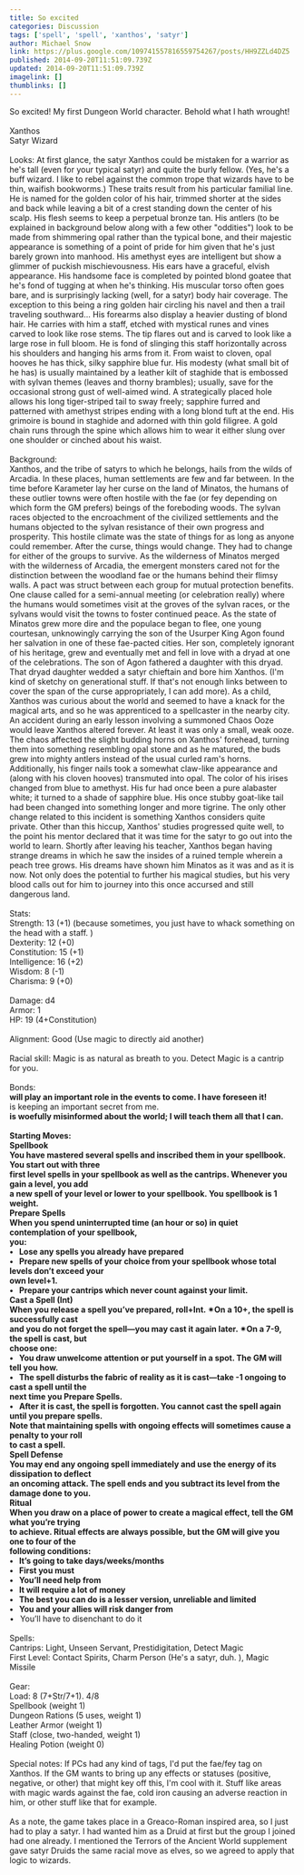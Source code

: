 ```yaml
---
title: So excited
categories: Discussion
tags: ['spell', 'spell', 'xanthos', 'satyr']
author: Michael Snow
link: https://plus.google.com/109741557816559754267/posts/HH9ZZLd4DZ5
published: 2014-09-20T11:51:09.739Z
updated: 2014-09-20T11:51:09.739Z
imagelink: []
thumblinks: []
---
```


So excited! My first Dungeon World character. Behold what I hath wrought!<br /><br />Xanthos<br />Satyr Wizard<br /><br />Looks: At first glance, the satyr Xanthos could be mistaken for a warrior as he&#39;s tall (even for your typical satyr) and quite the burly fellow. (Yes, he&#39;s a buff wizard. I like to rebel against the common trope that wizards have to be thin, waifish bookworms.) These traits result from his particular familial line. He is named for the golden color of his hair, trimmed shorter at the sides and back while leaving a bit of a crest standing down the center of his scalp. His flesh seems to keep a perpetual bronze tan. His antlers (to be explained in background below along with a few other &quot;oddities&quot;) look to be made from shimmering opal rather than the typical bone, and their majestic appearance is something of a point of pride for him given that he&#39;s just barely grown into manhood. His amethyst eyes are intelligent but show a glimmer of puckish mischievousness. His ears have a graceful, elvish appearance. His handsome face is completed by pointed blond goatee that he&#39;s fond of tugging at when he&#39;s thinking. His muscular torso often goes bare, and is surprisingly lacking (well, for a satyr) body hair coverage. The exception to this being a ring golden hair circling his navel and then a trail traveling southward... His forearms also display a heavier dusting of blond hair. He carries with him a staff, etched with mystical runes and vines carved to look like rose stems. The tip flares out and is carved to look like a large rose in full bloom. He is fond of slinging this staff horizontally across his shoulders and hanging his arms from it. From waist to cloven, opal hooves he has thick, silky sapphire blue fur. His modesty (what small bit of he has) is usually maintained by a leather kilt of staghide that is embossed with sylvan themes (leaves and thorny brambles); usually, save for the occasional strong gust of well-aimed wind. A strategically placed hole allows his long tiger-striped tail to sway freely; sapphire furred and patterned with amethyst stripes ending with a long blond tuft at the end. His grimoire is bound in staghide and adorned with thin gold filigree. A gold chain runs through the spine which allows him to wear it either slung over one shoulder or cinched about his waist.<br /><br />Background:<br />Xanthos, and the tribe of satyrs to which he belongs, hails from the wilds of Arcadia. In these places, human settlements are few and far between. In the time before Karameter lay her curse on the land of Minatos, the humans of these outlier towns were often hostile with the fae (or fey depending on which form the GM prefers) beings of the foreboding woods. The sylvan races objected to the encroachment of the civilized settlements and the humans objected to the sylvan resistance of their own progress and prosperity. This hostile climate was the state of things for as long as anyone could remember. After the curse, things would change. They had to change for either of the groups to survive. As the wilderness of Minatos merged with the wilderness of Arcadia, the emergent monsters cared not for the distinction between the woodland fae or the humans behind their flimsy walls. A pact was struct between each group for mutual protection benefits. One clause called for a semi-annual meeting (or celebration really) where the humans would sometimes visit at the groves of the sylvan races, or the sylvans would visit the towns to foster continued peace. As the state of Minatos grew more dire and the populace began to flee, one young courtesan, unknowingly carrying the son of the Usurper King Agon found her salvation in one of these fae-pacted cities. Her son, completely ignorant of his heritage, grew and eventually met and fell in love with a dryad at one of the celebrations. The son of Agon fathered a daughter with this dryad. That dryad daughter wedded a satyr chieftain and bore him Xanthos. (I&#39;m kind of sketchy on generational stuff. If that&#39;s not enough links between to cover the span of the curse appropriately, I can add more). As a child, Xanthos was curious about the world and seemed to have a knack for the magical arts, and so he was apprenticed to a spellcaster in the nearby city. An accident during an early lesson involving a summoned Chaos Ooze would leave Xanthos altered forever. At least it was only a small, weak ooze. The chaos affected the slight budding horns on Xanthos&#39; forehead, turning them into something resembling opal stone and as he matured, the buds grew into mighty antlers instead of the usual curled ram&#39;s horns. Additionally, his finger nails took a somewhat claw-like appearance and (along with his cloven hooves) transmuted into opal. The color of his irises changed from blue to amethyst. His fur had once been a pure alabaster white; it turned to a shade of sapphire blue. His once stubby goat-like tail had been changed into something longer and more tigrine. The only other change related to this incident is something Xanthos considers quite private.  Other than this hiccup, Xanthos&#39; studies progressed quite well, to the point his mentor declared that it was time for the satyr to go out into the world to learn. Shortly after leaving his teacher, Xanthos began having strange dreams in which he saw the insides of a ruined temple wherein a peach tree grows. His dreams have shown him Minatos as it was and as it is now. Not only does the potential to further his magical studies, but his very blood calls out for him to journey into this once accursed and still dangerous land. <br /><br />Stats:<br />Strength: 13 (+1) (because sometimes, you just have to whack something on the head with a staff.  )<br />Dexterity: 12 (+0)<br />Constitution: 15 (+1)<br />Intelligence: 16 (+2)<br />Wisdom: 8 (-1)<br />Charisma: 9 (+0)<br /><br />Damage: d4<br />Armor: 1<br />HP: 19 (4+Constitution)<br /><br />Alignment: Good (Use magic to directly aid another)<br /><br />Racial skill: Magic is as natural as breath to you. Detect Magic is a cantrip for you.<br /><br />Bonds:<br /><i>________</i> will play an important role in the events to come. I have foreseen it!<br /><i>________</i> is keeping an important secret from me.<br /><i>________</i> is woefully misinformed about the world; I will teach them all that I can.<br /><br />Starting Moves:<br />Spellbook<br />You have mastered several spells and inscribed them in your spellbook. You start out with three <br />first level spells in your spellbook as well as the cantrips. Whenever you gain a level, you add <br />a new spell of your level or lower to your spellbook. You spellbook is 1 weight.<br />Prepare Spells<br />When you spend uninterrupted time (an hour or so) in quiet contemplation of your spellbook, <br />you:<br />•  Lose any spells you already have prepared<br />•  Prepare new spells of your choice from your spellbook whose total levels don’t exceed your <br />own level+1.<br />•  Prepare your cantrips which never count against your limit.<br />Cast a Spell (Int)<br />When you release a spell you’ve prepared, roll+Int. ✴On a 10+, the spell is successfully cast <br />and you do not forget the spell—you may cast it again later. ✴On a 7-9, the spell is cast, but <br />choose one:<br />•  You draw unwelcome attention or put yourself in a spot. The GM will tell you how.<br />•  The spell disturbs the fabric of reality as it is cast—take -1 ongoing to cast a spell until the <br />next time you Prepare Spells.<br />•  After it is cast, the spell is forgotten. You cannot cast the spell again until you prepare spells.<br />Note that maintaining spells with ongoing effects will sometimes cause a penalty to your roll <br />to cast a spell.<br />Spell Defense<br />You may end any ongoing spell immediately and use the energy of its dissipation to deflect <br />an oncoming attack. The spell ends and you subtract its level from the damage done to you.<br />Ritual<br />When you draw on a place of power to create a magical effect, tell the GM what you’re trying <br />to achieve. Ritual effects are always possible, but the GM will give you one to four of the <br />following conditions:<br />•  It’s going to take days/weeks/months<br />•  First you must <i>__</i><br />•  You’ll need help from <i>__</i><br />•  It will require a lot of money<br />•  The best you can do is a lesser version, unreliable and limited<br />•  You and your allies will risk danger from <i>__</i><br />•  You’ll have to disenchant <i>__</i> to do it<br /><br />Spells:<br />Cantrips: Light, Unseen Servant, Prestidigitation, Detect Magic<br />First Level: Contact Spirits, Charm Person (He&#39;s a satyr, duh.  ), Magic Missile<br /><br />Gear:<br />Load: 8 (7+Str/7+1). 4/8<br />Spellbook (weight 1)<br />Dungeon Rations (5 uses, weight 1)<br />Leather Armor (weight 1)<br />Staff (close, two-handed, weight 1)<br />Healing Potion (weight 0)<br /><br />Special notes: If PCs had any kind of tags, I&#39;d put the fae/fey tag on Xanthos. If the GM wants to bring up any effects or statuses (positive, negative, or other) that might key off this, I&#39;m cool with it. Stuff like areas with magic wards against the fae, cold iron causing an adverse reaction in him, or other stuff like that for example.<br /><br />As a note, the game takes place in a Greaco-Roman inspired area, so I just had to play a satyr. I had wanted him as a Druid at first but the group I joined had one already. I mentioned the Terrors of the Ancient World supplement gave satyr Druids the same racial move as elves, so we agreed to apply that logic to wizards. 